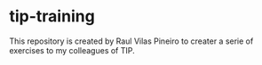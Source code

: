 # tip-training
This repository is created by Raul Vilas Pineiro to creater a serie of exercises to my colleagues of TIP.
